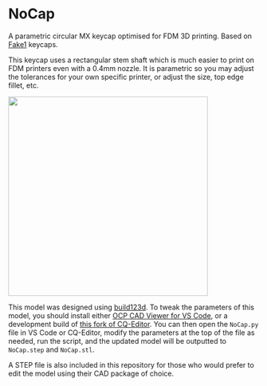 # NoCap
A parametric circular MX keycap optimised for FDM 3D printing. Based on [Fake1](https://www.thingiverse.com/thing:4917086) keycaps.

This keycap uses a rectangular stem shaft which is much easier to print on FDM printers even with a 0.4mm nozzle. It is parametric so you may adjust the tolerances for your own specific printer, or adjust the size, top edge fillet, etc.

<img src="https://user-images.githubusercontent.com/1266473/230948285-6babcf5c-bc04-4d4a-8a9e-c2aa203232a2.png" width="400" />

This model was designed using [build123d](https://github.com/gumyr/build123d). To tweak the parameters of this model, you should install either [OCP CAD Viewer for VS Code](https://github.com/bernhard-42/vscode-ocp-cad-viewer), or a development build of [this fork of CQ-Editor](https://github.com/jdegenstein/jmwright-CQ-Editor#development-packages). You can then open the `NoCap.py` file in VS Code or CQ-Editor, modify the parameters at the top of the file as needed, run the script, and the updated model will be outputted to `NoCap.step` and `NoCap.stl`.

A STEP file is also included in this repository for those who would prefer to
edit the model using their CAD package of choice.
